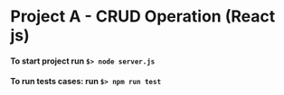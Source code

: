 # Project A - CRUD Operation (React js)


#### To start project run `$> node server.js` 

#### To run tests cases: run `$> npm run test`
